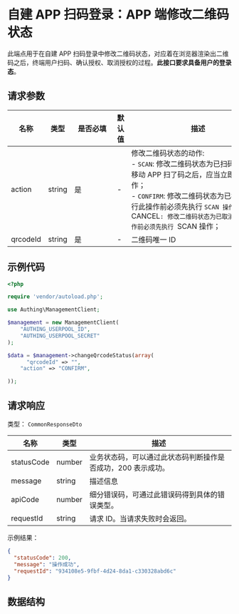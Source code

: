 # 自建 APP 扫码登录：APP 端修改二维码状态

<!--
  警告⚠️：
  不要直接修改该文档，
  https://github.com/Authing/authing-docs-factory
  使用该项目进行生成
-->

<LastUpdated />

此端点用于在自建 APP 扫码登录中修改二维码状态，对应着在浏览器渲染出二维码之后，终端用户扫码、确认授权、取消授权的过程。**此接口要求具备用户的登录态**。

## 请求参数

| 名称 | 类型 | <div style="width:80px">是否必填</div> | 默认值 | <div style="width:300px">描述</div> | <div style="width:200px"></div>示例值</div> |
| ---- | ---- | ---- | ---- | ---- | ---- |
| action | string | 是 | - | 修改二维码状态的动作:<br>- `SCAN`: 修改二维码状态为已扫码状态，当移动 APP 扫了码之后，应当立即执行此操作；<br>- `CONFIRM`: 修改二维码状态为已授权，执行此操作前必须先执行 `SCAN 操作；<br>- `CANCEL`: 修改二维码状态为已取消，执行此操作前必须先执行 `SCAN 操作；<br>      | `CONFIRM` |
| qrcodeId | string | 是 | - | 二维码唯一 ID  |  |


## 示例代码
```php
<?php

require 'vendor/autoload.php';

use Authing\ManagementClient;

$management = new ManagementClient(
    "AUTHING_USERPOOL_ID",
    "AUTHING_USERPOOL_SECRET"
);

$data = $management->changeQrcodeStatus(array(
      "qrcodeId" => "",
    "action" => "CONFIRM",

));
```

## 请求响应

类型： `CommonResponseDto`

| 名称 | 类型 | 描述 |
| ---- | ---- | ---- |
| statusCode | number | 业务状态码，可以通过此状态码判断操作是否成功，200 表示成功。 |
| message | string | 描述信息 |
| apiCode | number | 细分错误码，可通过此错误码得到具体的错误类型。 |
| requestId | string | 请求 ID。当请求失败时会返回。 |



示例结果：

```json
{
  "statusCode": 200,
  "message": "操作成功",
  "requestId": "934108e5-9fbf-4d24-8da1-c330328abd6c"
}
```

## 数据结构


